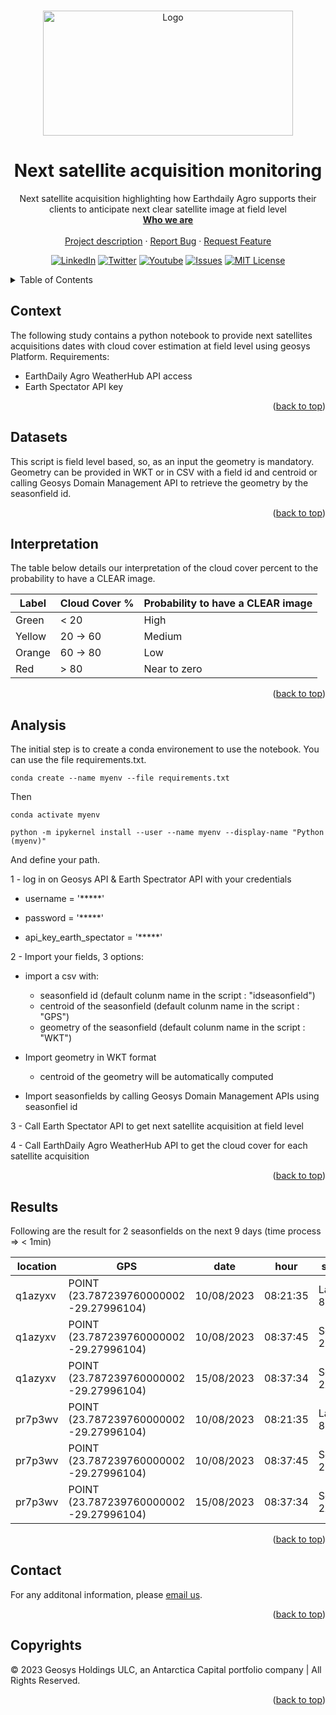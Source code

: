 <div id="top"></div>
<!-- PROJECT SHIELDS -->
<!--
*** See the bottom of this document for the declaration of the reference variables
*** https://www.markdownguide.org/basic-syntax/#reference-style-links
-->


<!-- PROJECT LOGO -->
<br />
<p align="center">
  <a href=https://github.com/GEOSYS/>
    <img src=https://earthdailyagro.com/wp-content/uploads/2022/01/Logo.svg alt="Logo" width="400" height="200">
  </a>

 <h1 align="center">Next satellite acquisition monitoring</h3>

  <p align="center">
    Next satellite acquisition highlighting how Earthdaily Agro supports their clients to anticipate next clear satellite image at field level
    <br />
    <a href=https://earthdailyagro.com/><strong>Who we are</strong></a>
    <br />
    <br />
    <a href=https://github.com/GEOSYS/Examples-and-showcases>Project description</a>
    ·
    <a href=https://github.com/GEOSYS/Examples-and-showcases/issues>Report Bug</a>
    ·
    <a href=https://github.com/GEOSYS/Examples-and-showcases/issues>Request Feature</a>
  </p>
</p>

<div align="center">
  
[![LinkedIn][linkedin-shield]][linkedin-url]
[![Twitter][twitter-shield]][twitter-url]
[![Youtube][youtube-shield]][youtube-url]
[![Issues][issues-shield]][issues-url]
[![MIT License][license-shield]][license-url]
  
</div>

<!--[![Stargazers][GitStars-shield]][GitStars-url]-->
<!--[![languages][NETcore-shield]][NETcore-url]-->
<!--[![Forks][forks-shield]][forks-url]-->
<!--[![Stargazers][stars-shield]][stars-url]-->
<!--[![CITest][CITest-shield]][CITest-url]-->
<!--[![languages][language-python-shiedl]][]-->

<!-- TABLE OF CONTENTS -->
<details close>
  <summary>Table of Contents</summary>
  <ol>
    <li><a href="#context">Context</a></li>
    <li><a href="#datasets">Datasets</a></li>
    <li><a href="#sclinterpretation">SCL Interpretation</a></li>
    <li><a href="analysis">Analysis</a></li>
    <li><a href="#results">Results</a></li>
    <li><a href="#contact">Contact</a></li>
    <li><a href="#copyrights">Copyrights</a></li>
  </ol>
</details>

<!-- CONTEXT -->
## Context

The following study contains a python notebook to provide next satellites acquisitions dates with cloud cover estimation at field level using geosys Platform.
Requirements:
- EarthDaily Agro WeatherHub API access
- Earth Spectator API key

<p align="right">(<a href="#top">back to top</a>)</p>

<!-- DATASETS -->
## Datasets

This script is field level based, so, as an input the geometry is mandatory. 
Geometry can be provided in WKT or in CSV with a field id and centroid or calling Geosys Domain Management API to retrieve the geometry by the seasonfield id.

<p align="right">(<a href="#top">back to top</a>)</p>

<!-- SCLINTERPREATION -->
## Interpretation
The table below details our interpretation of the cloud cover percent to the probability to have a CLEAR image.

| Label | Cloud Cover %   		 | Probability to have a CLEAR image  |
|-------|------------------------|------------------------------------|
| Green |  < 20                  | High                               |
| Yellow| 20 -> 60 			     | Medium                             |
| Orange| 60 -> 80     			 | Low                                |
| Red   |  > 80          		 | Near to zero                       |

<p align="right">(<a href="#top">back to top</a>)</p>

<!-- ANALYSIS -->
## Analysis

The initial step is to create a conda environement to use the notebook. You can use the file requirements.txt. 
```
conda create --name myenv --file requirements.txt
```
Then 
```
conda activate myenv
```
```
python -m ipykernel install --user --name myenv --display-name "Python (myenv)"
```

And define your path.
 
1 - log in on Geosys API & Earth Spectrator API with your credentials

- username = '*****'

- password = '*****'

- api_key_earth_spectator = '*****'

2 - Import your fields, 3 options:
- import a csv with:
	- seasonfield id (default colunm name in the script : "idseasonfield")
	- centroid of the seasonfield (default colunm name in the script : "GPS")
	- geometry of the seasonfield (default colunm name in the script : "WKT")
	
- Import geometry in WKT format
	- centroid of the geometry will be automatically computed 
	
- Import seasonfields by calling Geosys Domain Management APIs using seasonfiel id
	
3 - Call Earth Spectator API to get next satellite acquisition at field level

4 - Call EarthDaily Agro WeatherHub API to get the cloud cover for each satellite acquisition 

<p align="right">(<a href="#top">back to top</a>)</p>

<!-- RESULTS -->
## Results

Following are the result for 2 seasonfields on the next 9 days (time process => < 1min)


|location	|GPS									 |date		 |hour	   |satellite	|cloudcover |color	|
|-------	|----------------------------------------|-----------|---------|------------|-----------|-------|
|q1azyxv	|POINT (23.787239760000002 -29.27996104) |10/08/2023 |08:21:35 |Landsat-8	|0.0 		|green  |
|q1azyxv	|POINT (23.787239760000002 -29.27996104) |10/08/2023 |08:37:45 |Sentinel-2B	|0.0 		|green  |
|q1azyxv	|POINT (23.787239760000002 -29.27996104) |15/08/2023 |08:37:34 |Sentinel-2A	|9.8 		|green  |
|pr7p3wv	|POINT (23.787239760000002 -29.27996104) |10/08/2023 |08:21:35 |Landsat-8	|0.0 		|green  |
|pr7p3wv	|POINT (23.787239760000002 -29.27996104) |10/08/2023 |08:37:45 |Sentinel-2B	|0.0 		|green  |
|pr7p3wv	|POINT (23.787239760000002 -29.27996104) |15/08/2023 |08:37:34 |Sentinel-2A	|9.8 		|green  |


<p align="right">(<a href="#top">back to top</a>)</p>

## Contact

For any additonal information, please [email us](mailto:sales@earthdailyagro.com).

<p align="right">(<a href="#top">back to top</a>)</p>


<!-- COPYRIGHTs -->
## Copyrights

© 2023 Geosys Holdings ULC, an Antarctica Capital portfolio company | All Rights Reserved.

<p align="right">(<a href="#top">back to top</a>)</p>

<!-- MARKDOWN LINKS & IMAGES -->
<!-- https://www.markdownguide.org/basic-syntax/#reference-style-links -->
<!-- List of available shields https://shields.io/category/license -->
<!-- List of available shields https://simpleicons.org/ -->
[contributors-shield]: https://img.shields.io/github/contributors/github_username/repo.svg?style=social
[NETcore-shield]: https://img.shields.io/badge/.NET%20Core-6.0-green
[NETcore-url]: https://github.com/dotnet/core
[contributors-url]: https://github.com/github_username/repo/graphs/contributors
[forks-shield]: https://img.shields.io/github/forks/github_username/repo.svg?style=plastic&logo=appveyor
[forks-url]: https://github.com/github_username/repo/network/members
[stars-shield]: https://img.shields.io/github/stars/qgis-plugin/repo.svg?style=plastic&logo=appveyor
[stars-url]: https://github.com/github_username/repo/stargazers
[issues-shield]: https://img.shields.io/github/issues/GEOSYS/qgis-plugin/repo.svg?style=social
[issues-url]: https://github.com/github_username/repo/issues
[license-shield]: https://img.shields.io/badge/License-MIT-yellow.svg
[license-url]: https://opensource.org/licenses/MIT
[linkedin-shield]: https://img.shields.io/badge/-LinkedIn-black.svg?style=social&logo=linkedin
[linkedin-url]: https://www.linkedin.com/company/earthdailyagro/mycompany/
[twitter-shield]: https://img.shields.io/twitter/follow/EarthDailyAgro?style=social
[twitter-url]: https://img.shields.io/twitter/follow/EarthDailyAgro?style=social
[youtube-shield]: https://img.shields.io/youtube/channel/views/UCy4X-hM2xRK3oyC_xYKSG_g?style=social
[youtube-url]: https://img.shields.io/youtube/channel/views/UCy4X-hM2xRK3oyC_xYKSG_g?style=social
[language-python-shiedl]: https://img.shields.io/badge/python-3.7-green?logo=python
[language-python-url]: https://pypi.org/ 
[GitStars-shield]: https://img.shields.io/github/stars/GEOSYS?style=social
[GitStars-url]: https://img.shields.io/github/stars/GEOSYS?style=social
[CITest-shield]: https://img.shields.io/github/workflow/status/GEOSYS/qgis-plugin/Continous%20Integration
[CITest-url]: https://img.shields.io/github/workflow/status/GEOSYS/qgis-plugin/Continous%20Integration


